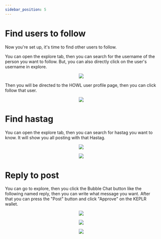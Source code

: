 ```yaml
---
sidebar_position: 5
---
```


# Find users to follow

Now you're set up, it's time to find other users to follow.

You can open the explore tab, then you can search for the username of the person you want to follow. But, you can also directly click on the user's username in explore.
<p align="center">
  <img src="https://i.postimg.cc/y6fMGRPY/Screenshot-35.png">
</p>

Then you will be directed to the HOWL user profile page, then you can click follow that user.
<p align="center">
  <img src="https://i.postimg.cc/Rhb2nrFn/Screenshot-36.png">
</p>

# Find hastag
You can open the explore tab, then you can search for hastag you want to know. It will show you all posting with that Hastag.
<p align="center">
  <img src="https://i.postimg.cc/0jNLQ58s/Screenshot-37.png">
</p>

<p align="center">
  <img src="https://i.postimg.cc/50ghbQWg/Screenshot-38.png">
</p>

# Reply to post
You can go to explore, then you click the Bubble Chat button like the following named reply, then you can write what message you want. After that you can press the "Post" button and click "Approve" on the KEPLR wallet.
<p align="center">
  <img src="https://i.postimg.cc/ydsMMXtW/Screenshot-39.png">
</p>

<p align="center">
  <img src="https://i.postimg.cc/bNs7fvC0/Screenshot-40.png">
</p>

<p align="center">
  <img src="https://i.postimg.cc/Zq8ksDf1/Screenshot-41.png">
</p>
